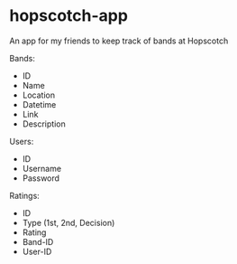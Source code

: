 # hopscotch-app
An app for my friends to keep track of bands at Hopscotch

Bands:
 - ID
 - Name
 - Location
 - Datetime
 - Link
 - Description

Users:
 - ID
 - Username
 - Password

Ratings:
 - ID
 - Type (1st, 2nd, Decision)
 - Rating
 - Band-ID
 - User-ID
